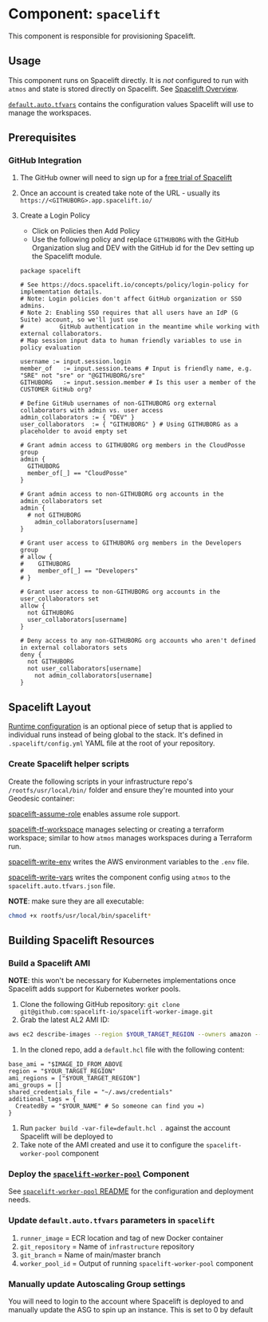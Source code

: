# Component: `spacelift`

This component is responsible for provisioning Spacelift.

## Usage

This component runs on Spacelift directly. It is _not_ configured to run with `atmos` and state is stored directly on Spacelift. See [Spacelift Overview](docs/spacelift-overview.md).

[`default.auto.tfvars`](default.auto.tfvars) contains the configuration values Spacelift will use to manage the workspaces.

## Prerequisites

### GitHub Integration

1. The GitHub owner will need to sign up for a [free trial of Spacelift](https://spacelift.io/free-trial.html)
2. Once an account is created take note of the URL - usually its `https://<GITHUBORG>.app.spacelift.io/`
3. Create a Login Policy

   - Click on Policies then Add Policy
   - Use the following policy and replace `GITHUBORG` with the GitHub Organization slug and DEV with the GitHub id for the Dev setting up the Spacelift module.

   ```rego
   package spacelift

   # See https://docs.spacelift.io/concepts/policy/login-policy for implementation details.
   # Note: Login policies don't affect GitHub organization or SSO admins.
   # Note 2: Enabling SSO requires that all users have an IdP (G Suite) account, so we'll just use
   #          GitHub authentication in the meantime while working with external collaborators.
   # Map session input data to human friendly variables to use in policy evaluation

   username	:= input.session.login
   member_of   := input.session.teams # Input is friendly name, e.g. "SRE" not "sre" or "@GITHUBORG/sre"
   GITHUBORG   := input.session.member # Is this user a member of the CUSTOMER GitHub org?

   # Define GitHub usernames of non-GITHUBORG org external collaborators with admin vs. user access
   admin_collaborators := { "DEV" }
   user_collaborators  := { "GITHUBORG" } # Using GITHUBORG as a placeholder to avoid empty set

   # Grant admin access to GITHUBORG org members in the CloudPosse group
   admin {
     GITHUBORG
     member_of[_] == "CloudPosse"
   }

   # Grant admin access to non-GITHUBORG org accounts in the admin_collaborators set
   admin {
     # not GITHUBORG
       admin_collaborators[username]
   }

   # Grant user access to GITHUBORG org members in the Developers group
   # allow {
   # 	GITHUBORG
   # 	member_of[_] == "Developers"
   # }

   # Grant user access to non-GITHUBORG org accounts in the user_collaborators set
   allow {
     not GITHUBORG
     user_collaborators[username]
   }

   # Deny access to any non-GITHUBORG org accounts who aren't defined in external collaborators sets
   deny {
     not GITHUBORG
     not user_collaborators[username]
       not admin_collaborators[username]
   }
   ```

## Spacelift Layout

[Runtime configuration](https://docs.spacelift.io/concepts/configuration/runtime-configuration) is an optional piece of setup that is applied to individual runs instead of being global to the stack. It's defined in `.spacelift/config.yml` YAML file at the root of your repository.

### Create Spacelift helper scripts

Create the following scripts in your infrastructure repo's `/rootfs/usr/local/bin/` folder and ensure they're mounted into your Geodesic container:

[spacelift-assume-role](./bin/spacelift-assume-role) enables assume role support.

[spacelift-tf-workspace](./bin/spacelift-tf-workspace) manages selecting or creating a terraform workspace; similar to how `atmos` manages workspaces during a Terraform run.

[spacelift-write-env](./bin/spacelift-write-env) writes the AWS environment variables to the `.env` file.

[spacelift-write-vars](./bin/spacelift-write-vars) writes the component config using `atmos` to the `spacelift.auto.tfvars.json` file.

**NOTE**: make sure they are all executable:

```bash
chmod +x rootfs/usr/local/bin/spacelift*
```

## Building Spacelift Resources

### Build a Spacelift AMI

**NOTE**: this won't be necessary for Kubernetes implementations once Spacelift adds support for Kubernetes worker pools.

1. Clone the following GitHub repository: `git clone git@github.com:spacelift-io/spacelift-worker-image.git`
1. Grab the latest AL2 AMI ID:
```bash
aws ec2 describe-images --region $YOUR_TARGET_REGION --owners amazon --filters "Name=name,Values=amzn2-ami-hvm-2.0.202*-x86_64-gp2" --query 'sort_by(Images, &CreationDate)[-1]' | jq -r .ImageId
```
1. In the cloned repo, add a `default.hcl` file with the following content:
```hcl
base_ami = "$IMAGE_ID_FROM_ABOVE
region = "$YOUR_TARGET_REGION"
ami_regions = ["$YOUR_TARGET_REGION"]
ami_groups = []
shared_credentials_file = "~/.aws/credentials"
additional_tags = {
  CreatedBy = "$YOUR_NAME" # So someone can find you =)
}
```
1. Run `packer build -var-file=default.hcl .` against the account Spacelift will be deployed to
1. Take note of the AMI created and use it to configure the `spacelift-worker-pool` component

### Deploy the [`spacelift-worker-pool`](../spacelift-worker-pool) Component

See [`spacelift-worker-pool` README](../spacelift-worker-pool/README.md) for the configuration and deployment needs.

### Update `default.auto.tfvars` parameters in `spacelift`

1. `runner_image` = ECR location and tag of new Docker container
2. `git_repository` = Name of `infrastructure` repository
3. `git_branch` = Name of main/master branch
4. `worker_pool_id` = Output of running `spacelift-worker-pool` component

### Manually update Autoscaling Group settings

You will need to login to the account where Spacelift is deployed to and manually update the ASG to spin up an instance. This is set to 0 by default
